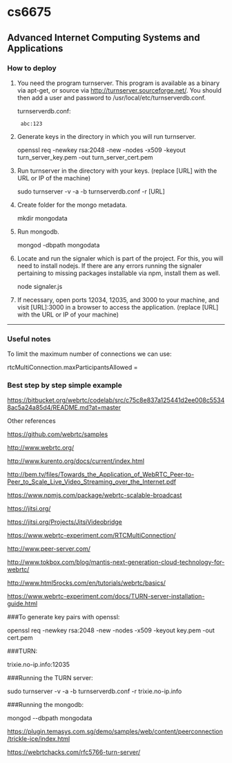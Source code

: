 # cs6675
## Advanced Internet Computing Systems and Applications

### How to deploy

1. You need the program turnserver. This program is available as a binary via apt-get, or source via http://turnserver.sourceforge.net/. You should then add a user and password to /usr/local/etc/turnserverdb.conf.

	turnserverdb.conf:

		abc:123

2. Generate keys in the directory in which you will run turnserver.

	openssl req -newkey rsa:2048 -new -nodes -x509 -keyout turn_server_key.pem -out turn_server_cert.pem

3. Run turnserver in the directory with your keys. (replace [URL] with the URL or IP of the machine)

	sudo turnserver -v -a -b turnserverdb.conf -r [URL]

4. Create folder for the mongo metadata.

	mkdir mongodata

5. Run mongodb.

	mongod -dbpath mongodata

6. Locate and run the signaler which is part of the project. For this, you will need to install nodejs. If there are any errors running the signaler pertaining to missing packages installable via npm, install them as well.

	node signaler.js

7. If necessary, open ports 12034, 12035, and 3000 to your machine, and visit [URL]:3000 in a browser to access the application. (replace [URL] with the URL or IP of your machine)

-----

### Useful notes

To limit the maximum number of connections we can use:

rtcMultiConnection.maxParticipantsAllowed = <Desired Value>

### Best step by step simple example

https://bitbucket.org/webrtc/codelab/src/c75c8e837a125441d2ee008c55348ac5a24a85d4/README.md?at=master

Other references

https://github.com/webrtc/samples

http://www.webrtc.org/

http://www.kurento.org/docs/current/index.html

http://bem.tv/files/Towards_the_Application_of_WebRTC_Peer-to-Peer_to_Scale_Live_Video_Streaming_over_the_Internet.pdf

https://www.npmjs.com/package/webrtc-scalable-broadcast

https://jitsi.org/

https://jitsi.org/Projects/JitsiVideobridge

https://www.webrtc-experiment.com/RTCMultiConnection/

http://www.peer-server.com/

http://www.tokbox.com/blog/mantis-next-generation-cloud-technology-for-webrtc/

http://www.html5rocks.com/en/tutorials/webrtc/basics/

https://www.webrtc-experiment.com/docs/TURN-server-installation-guide.html

###To generate key pairs with openssl:

openssl req -newkey rsa:2048 -new -nodes -x509 -keyout key.pem -out cert.pem

###TURN:

trixie.no-ip.info:12035

###Running the TURN server:

sudo turnserver -v -a -b turnserverdb.conf -r trixie.no-ip.info

###Running the mongodb:

mongod --dbpath mongodata

https://plugin.temasys.com.sg/demo/samples/web/content/peerconnection/trickle-ice/index.html

https://webrtchacks.com/rfc5766-turn-server/
